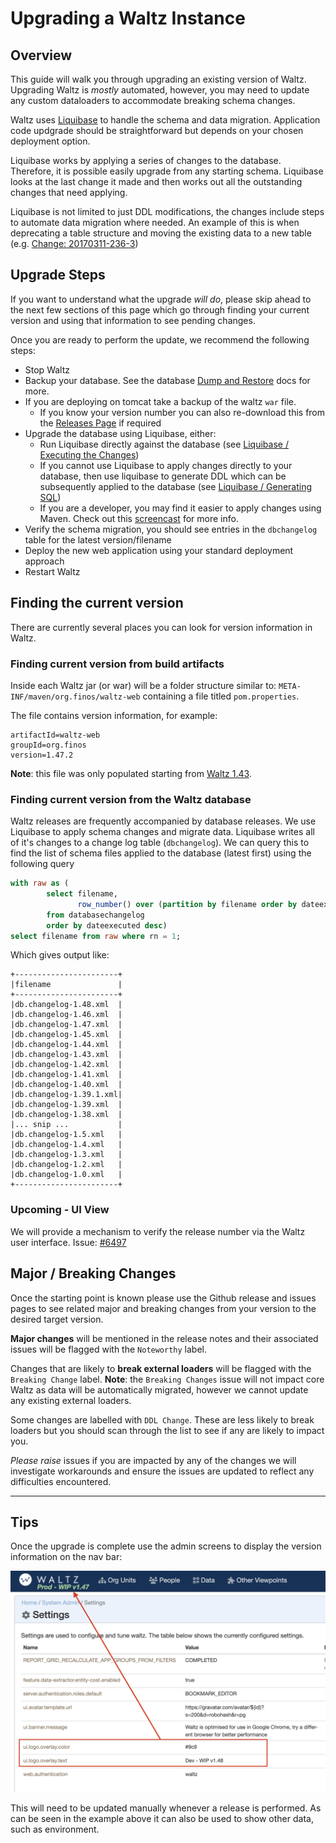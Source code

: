 # Upgrading a Waltz Instance

## Overview

This guide will walk you through upgrading an existing version of Waltz.
Upgrading Waltz is _mostly_ automated, however, you may need to update any custom dataloaders to accommodate breaking schema changes.

Waltz uses [Liquibase](https://www.liquibase.org/) to handle the schema and data migration.
Application  code updgrade should be straightforward but depends on your chosen deployment option.

Liquibase works by applying a series of changes to the database.
Therefore, it is possible easily upgrade from any starting schema.
Liquibase looks at the last change it made and then works out all the outstanding changes that need applying.

Liquibase is not limited to just DDL modifications, the changes include steps to automate data migration where needed.
An example of this is when deprecating a table structure and moving the existing data to a new table 
(e.g. [Change: 20170311-236-3](https://github.com/finos/waltz/blob/master/waltz-schema/src/main/resources/liquibase/db.changelog-1.3.xml#L297))

## Upgrade Steps


If you want to understand what the upgrade _will do_, please skip ahead to the next few sections of this page which go through finding your current version and using that information to see pending changes.

Once you are ready to perform the update, we recommend the following steps:

- Stop Waltz
- Backup your database.  See the database [Dump and Restore](database/dump_and_restore.md) docs for more. 
- If you are deploying on tomcat take a backup of the waltz `war` file.  
  - If you know your version number you can also re-download this from the [Releases Page](https://github.com/finos/waltz/releases) if required
- Upgrade the database using Liquibase, either:
  - Run Liquibase directly against the database (see [Liquibase / Executing the Changes](../../waltz-schema/src/main/resources/liquibase/README.md#executing-the-changes-using-liquibase)) 
  - If you cannot use Liquibase to apply changes directly to your database, then use liquibase to generate DDL which can be subsequently applied to the database (see [Liquibase / Generating SQL](../../waltz-schema/src/main/resources/liquibase/README.md#generating-sql-for-the-changes))
  - If you are a developer, you may find it easier to apply changes using Maven. Check out this [screencast](https://waltz.finos.org/blog/waltz/dev/screencast/2020/06/25/dev-schema-modifications.html) for more info.
- Verify the schema migration, you should see entries in the `dbchangelog` table for the latest version/filename 
- Deploy the new web application using your standard deployment approach
- Restart Waltz


## Finding the current version

There are currently several places you can look for version information in Waltz.

### Finding current version from build artifacts

Inside each Waltz jar (or war) will be a folder structure similar to: `META-INF/maven/org.finos/waltz-web` containing a file titled `pom.properties`. 

The file contains version information, for example:

```
artifactId=waltz-web
groupId=org.finos
version=1.47.2
```

**Note**: this file was only populated starting from [Waltz 1.43](https://github.com/finos/waltz/releases/tag/1.43).

### Finding current version from the Waltz database

Waltz releases are frequently accompanied by database releases. We use Liquibase to apply schema changes and migrate data.
Liquibase writes all of it's changes to a change log table (`dbchangelog`).
We can query this to find the list of schema files applied to the database (latest first) using the following query 

```sql
with raw as (
        select filename,
               row_number() over (partition by filename order by dateexecuted desc) rn
        from databasechangelog
        order by dateexecuted desc)
select filename from raw where rn = 1;
```

Which gives output like:
```
+-----------------------+
|filename               |
+-----------------------+
|db.changelog-1.48.xml  |
|db.changelog-1.46.xml  |
|db.changelog-1.47.xml  |
|db.changelog-1.45.xml  |
|db.changelog-1.44.xml  |
|db.changelog-1.43.xml  |
|db.changelog-1.42.xml  |
|db.changelog-1.41.xml  |
|db.changelog-1.40.xml  |
|db.changelog-1.39.1.xml|
|db.changelog-1.39.xml  |
|db.changelog-1.38.xml  |
|... snip ...           |
|db.changelog-1.5.xml   |
|db.changelog-1.4.xml   |
|db.changelog-1.3.xml   |
|db.changelog-1.2.xml   |
|db.changelog-1.0.xml   |
+-----------------------+
```


### Upcoming - UI View

We will provide a mechanism to verify the release number via the Waltz user interface.
Issue: [#6497](https://github.com/finos/waltz/issues/6497)


## Major / Breaking Changes

Once the starting point is known please use the Github release and issues pages to see related major and breaking changes from your version to the desired target version.

**Major changes** will be mentioned in the release notes and their associated issues will be flagged with the `Noteworthy` label.

Changes that are likely to **break external loaders** will be flagged with the `Breaking Change` label.
**Note**: the `Breaking Changes` issue will not impact core Waltz as data will be automatically migrated, however we cannot update any existing external loaders.

Some changes are labelled with `DDL Change`.  These are less likely to break loaders but you should scan through the list to see if any are likely to impact you.

_Please raise_ issues if you are impacted by any of the changes we will investigate workarounds and ensure the issues are updated to reflect any difficulties encountered.


----


## Tips

Once the upgrade is complete use the admin screens to display the version information on the nav bar:

![Using settings to upgrade the version display in the ui](upgrade-version.png)

This will need to be updated manually whenever a release is performed.
As can be seen in the example above it can also be used to show other data, such as environment.